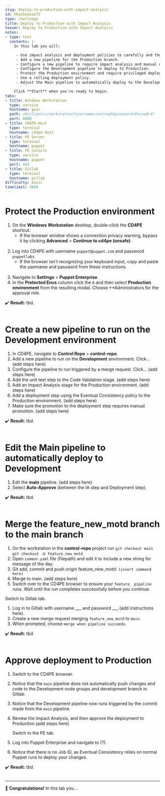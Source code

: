 ```yaml
---
slug: deploy-to-production-with-impact-analysis
id: hhyo5oaxazf5
type: challenge
title: Deploy to Production with Impact Analysis
teaser: Deploy to Production with Impact Analysis
notes:
- type: text
  contents: |-
    In this lab you will:

     - Use impact analysis and deployment policies to carefully and thoughtfully control rolling out changes to Production.
     - Add a new pipeline for the Production branch.
     - Configure a new pipeline to require impact analysis and manual deployment to Production.
     - Configure the Development pipeline to deploy to Production.
     - Protect the Production environment and require privileged deployment step approval.
     - Use a rolling deployment policy.
     - Adjust the Main pipeline to automatically deploy to the Development branch from a commit.

    Click **Start** when you're ready to begin.
tabs:
- title: Windows Workstation
  type: service
  hostname: guac
  path: /#/client/c/workstation?username=instruqt&password=Passw0rd!
  port: 8080
- title: CD4PE-Host
  type: terminal
  hostname: cd4pe-host
- title: PE Server
  type: terminal
  hostname: puppet
- title: PE Console
  type: service
  hostname: puppet
  port: 443
- title: Gitlab
  type: terminal
  hostname: gitlab
difficulty: basic
timelimit: 3600
---
```

Protect the Production environment
========
1. On the **Windows Workstation** desktop, double-click the **CD4PE** shortcut.
    - If the browser window shows a connection privacy warning, bypass it by clicking **Advanced** > **Continue to cd4pe (unsafe)**.<br><br>
1. Log into CD4PE with username `puppet@puppet.com` and password `puppetlabs`.
    - If the browser isn't recognizing your keyboard input, copy and paste the username and password from these instructions.<br><br>
2. Navigate to **Settings** > **Puppet Enterprise**.
3. In the **Protected Envs** column click the `0` and then select **Production environment** from the resulting modal. Choose **Administrators for the approval role.

✔️ **Result:** tbd.<br><br>

Create a new pipeline to run on the Development environment
========
1. In CD4PE, navigate to **Control Repo** > **control-repo**.
2. Add a new pipeline to run on the **Development** environment. Click... (add steps here)
3. Configure the pipeline to run triggered by a merge request. Click... (add steps here)
4. Add the unit test step to the Code Validation stage. (add steps here)
5. Add an Impact Analysis stage for the Production environment. (add steps here)
6. Add a deployment step using the Eventual Consistency policy to the Production environment. (add steps here)
7. Make sure the promotion to the deployment step requires manual promotion. (add steps here)

✔️ **Result:** tbd.<br><br>

Edit the Main pipeline to automatically deploy to Development
========
1. Edit the **main** pipeline. (add steps here)
2. Select **Auto-Approve** (between the IA step and Deployment step).

✔️ **Result:** tbd.<br><br>

Merge the feature_new_motd branch to the main branch
========
1. On the workstation in the **control-repo** project run
        ```
        git checkout main
        ```
        ```
        git checkout -b feature_new_motd
        ```
2. Open `common.yaml` file (filepath) and edit it to include a new string for message of the day.
4. Git add, commit and push origin feature_new_motd:
        ```
        (insert command here)
        ```
5. Merge to main. (add steps here)
6. Switch over to the CD4PE browser to ensure your `feature_ pipeline` runs. Wait until the run completes successfully before you continue.

Switch to Gitlab tab.

1. Log in to Gitlab with username ___ and password ___ (add instructions here).
1. Create a new merge request merging `feature_new_motd` to `main`.
8. When prompted, choose `merge when pipeline succeeds`.

✔️ **Result:** tbd.<br><br>

Approve deployment to Production
========
1. Switch to the CD4PE browser.
2. Notice that the `main` pipeline does not automatically push changes and code to the Development node groups and development branch in Gitlab.
3. Notice that the Development pipeline now runs triggered by the commit made from the `main` pipeline.
4. Review the Impact Analysis, and then approve the deployment to Production.(add steps here)

    Switch to the PE tab.

1. Log into Puppet Enterprise and navigate to (?).
1. Notice that there is no Job ID, as Eventual Consistency relies on normal Puppet runs to deploy your changes.

✔️ **Result:** tbd.<br><br>

-------
🎈 **Congratulations!** In this lab you...